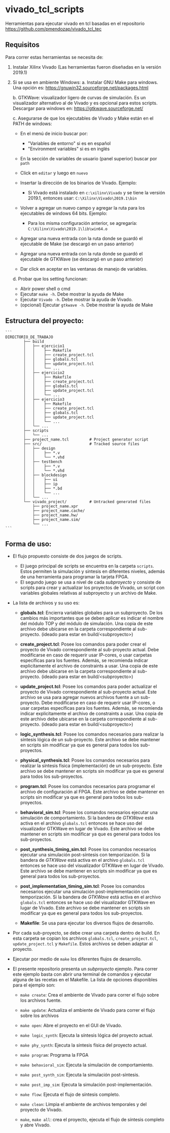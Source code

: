 # vivado_tcl_scripts
Herramientas para ejecutar vivado en tcl basadas en el repositorio https://github.com/pmendozap/vivado_tcl_tec

## Requisitos
Para correr estas herramientas se necesita de:
1. Instalar Xilinx Vivado (Las herramientas fueron diseñadas en la versión 2019.1)
2. Si se usa en ambiente Windows:
    a. Instalar GNU Make para windows. Una opción es: https://gnuwin32.sourceforge.net/packages.html

    b. GTKWave: visualizador ligero de curvas de simulación. Es un visualizador alternativo al de Vivado y es opcional para estos scripts. Descargar para windows en: https://gtkwave.sourceforge.net/
    
    c. Asegurarse de que los ejecutables de Vivado y Make están en el PATH de windows:

    - En el menú de inicio buscar por:
        - "Variables de entorno" si es en español
        - "Environment variables" si es en inglés
    - En la sección de variables de usuario (panel superior) buscar por `path`

    - Click en `editar` y luego en `nuevo`
    - Insertar la dirección de los binarios de Vivado. Ejemplo:
        - Si Vivado está instalado en `c:\xilinx\Vivado` y se tiene la versión 2019.1, entonces usar:
        `C:\Xilinx\Vivado\2019.1\bin`
    - Volver a agregar un nuevo campo y agregar la ruta para los ejecutables de windows 64 bits. Ejemplo:
        - Para los misma configuración anterior, se agregaría: `C:\Xilinx\Vivado\2019.1\lib\win64.o`
    
    - Agregar una nueva entrada con la ruta donde se guardó el ejecutable de Make (se descargó en un paso anterior)

    - Agregar una nueva entrada con la ruta donde se guardó el ejecutable de GTKWave (se descargó en un paso anterior)


    - Dar click en aceptar en las ventanas de manejo de variables.

    d. Probar que los setting funcionan:

    - Abrir power shell o cmd
    - Ejecutar `make -h`. Debe mostrar la ayuda de Make
    - Ejecutar `Vivado -h`. Debe mostrar la ayuda de Vivado.
    - (opcional) Ejecutar `gtkwave -h`. Debe mostrar la ayuda de Make
  
## Estructura del proyecto:
    ```
    DIRECTORIO_DE_TRABAJO
            ├── build
            │   ├── ejercicio1
            │   │    ├── Makefile
            │   │    ├── create_project.tcl
            │   │    ├── globals.tcl
            │   │    ├── update_project.tcl
            │   │    └── ...
            │   ├── ejercicio2
            │   │    ├── Makefile
            │   │    ├── create_project.tcl
            │   │    ├── globals.tcl
            │   │    ├── update_project.tcl
            │   │    └── ...
            │   ├── ejercicio3
            │   │    ├── Makefile
            │   │    ├── create_project.tcl
            │   │    ├── globals.tcl
            │   │    ├── update_project.tcl
            │   │    └── ...
            │   └── ...
            ├── scripts
            │   └── ...
            ├── project_name.tcl         # Project generator script
            ├── src/                     # Tracked source files
            │   ├── design
            │   │    ├── *.v
            │   │    └── *.vhd
            │   ├── testbench
            │   │    ├── *.v
            │   │    └── *.vhd
            │   ├── blockdesign
            │   │    ├── ui
            │   │    ├── ip
            │   │    ├── *.bd
            │   │    └── ...
            │   └── ...
            └── vivado_project/          # Untracked generated files
                ├── project_name.xpr
                ├── project_name.cache/
                ├── project_name.hw/
                ├── project_name.sim/
                └── ...
    ```

## Forma de uso:

- El flujo propuesto consiste de dos juegos de scripts. 
    - El juego principal de scripts se encuentra en la carpeta `scripts`. Estos permiten la simulación y sintesis en diferentes niveles, además de una herramienta para programar la tarjeta FPGA. 
    - El segundo juego se usa a nivel de cada *subproyecto* y consiste de scripts para crear y actualizar los proyectos de Vivado, un script con variables globales relativas al subproyecto y un archivo de Make.

- La lista de archivos y su uso es:
    - **globals.tcl**: Encierra variables globales para un subproyecto. De los cambios más importantes que se deben aplicar es indicar el nombre del módulo TOP y del módulo de simulación. Una copia de este archivo debe ubicarse en la carpeta correspondiente al sub-proyecto. (ideado para estar en build/\<subproyecto\>)
    - **create_project.tcl**: Posee los comandos para poder crear el proyecto de Vivado correspondiente al sub-proyecto actual. Debe modificarse en caso de requerir usar IP-cores, o usar carpetas específicas para los fuentes. Además, se recomienda indicar explicitamente el archivo de constraints a usar. Una copia de este archivo debe ubicarse en la carpeta correspondiente al sub-proyecto. (ideado para estar en build/\<subproyecto\>)
    - **update_project.tcl**: Posee los comandos para poder actualizar el proyecto de Vivado correspondiente al sub-proyecto actual. Este archivo se usa para agregar nuevos archivos fuente a un sub-proyecto. Debe modificarse en caso de requerir usar IP-cores, o usar carpetas específicas para los fuentes. Además, se recomienda indicar explicitamente el archivo de constraints a usar. Una copia de este archivo debe ubicarse en la carpeta correspondiente al sub-proyecto. (ideado para estar en build/\<subproyecto\>)
    

    - **logic_synthesis.tcl**: Posee los comandos necesarios para realizar la síntesis lógica de un sub-proyecto. Este archivo se debe mantener en scripts sin modificar ya que es general para todos los sub-proyectos.

    - **physical_synthesis.tcl**: Posee los comandos necesarios para realizar la síntesis física (implementación) de un sub-proyecto. Este archivo se debe mantener en scripts sin modificar ya que es general para todos los sub-proyectos.

    - **program.tcl**: Posee los comandos necesarios para programar el archivo de configuración al FPGA. Este archivo se debe mantener en scripts sin modificar ya que es general para todos los sub-proyectos.

    - **behavioral_sim.tcl**: Posee los comandos necesarios ejecutar una simulación de comportamiento. Si la bandera de *GTKWave* está activa en el archivo `globals.tcl` entonces se hace uso del visualizador GTKWave en lugar de Vivado. Este archivo se debe mantener en scripts sin modificar ya que es general para todos los sub-proyectos.

    - **post_synthesis_timing_sim.tcl**: Posee los comandos necesarios ejecutar una simulación post-síntesis con temporización. Si la bandera de *GTKWave* está activa en el archivo `globals.tcl` entonces se hace uso del visualizador GTKWave en lugar de Vivado. Este archivo se debe mantener en scripts sin modificar ya que es general para todos los sub-proyectos.

    - **post_implementation_timing_sim.tcl**: Posee los comandos necesarios ejecutar una simulación post-implementación con temporización. Si la bandera de *GTKWave* está activa en el archivo `globals.tcl` entonces se hace uso del visualizador GTKWave en lugar de Vivado. Este archivo se debe mantener en scripts sin modificar ya que es general para todos los sub-proyectos.

    - **Makefile**: Se usa para ejecutar los diversos flujos de desarrollo.
    
- Por cada sub-proyecto, se debe crear una carpeta dentro de build. En esta carpeta se copian los archivos `globals.tcl`, `create_project.tcl`, `update_project.tcl` y `Makefile`. Estos archivos se deben adaptar al proyecto.

- Ejecutar por medio de `make` los diferentes flujos de desarrollo.

- El presente repositorio presenta un *subproyecto* ejemplo. Para correr este ejemplo basta con abrir una terminal de comandos y ejecutar alguna de las recetas en el Makefile. La lista de opciones disponibles para el ejemplo son:
    - `make create`: Crea el ambiente de Vivado para correr el flujo sobre los archivos fuente. 
    - `make update`: Actualiza el ambiente de Vivado para correr el flujo sobre los archivos

    - `make open`: Abre el proyecto en el GUI de Vivado.

    - `make logic_synth`: Ejecuta la síntesis lógica del proyecto actual.

    - `make phy_synth`: Ejecuta la síntesis física del proyecto actual.

    - `make program`: Programa la FPGA

    - `make behavioral_sim`: Ejecuta la simulación de comportamiento.

    - `make post_synth_sim`: Ejecuta la simulación post-síntesis.

    - `make post_imp_sim`: Ejecuta la simulación post-implementación.

    - `make flow`: Ejecuta el flujo de síntesis completo.

    - `make clean`: Límpia el ambiente de archivos temporales y del proyecto de Vivado.

    - `make`, `make all`: crea el proyecto, ejecuta el flujo de síntesis completo y abre Vivado.
